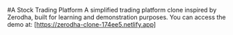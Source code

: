 #A Stock Trading Platform 
A simplified trading platform clone inspired by Zerodha, built for learning and demonstration purposes.
You can access the demo at: [https://zerodha-clone-174ee5.netlify.app]
